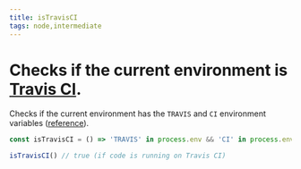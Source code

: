 ```yaml
---
title: isTravisCI
tags: node,intermediate
---
```


# Checks if the current environment is [Travis CI](https://travis-ci.org/).

Checks if the current environment has the `TRAVIS` and `CI` environment variables ([reference](https://docs.travis-ci.com/user/environment-variables/#Default-Environment-Variables)).

```js
const isTravisCI = () => 'TRAVIS' in process.env && 'CI' in process.env
```

```js
isTravisCI() // true (if code is running on Travis CI)
```
